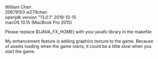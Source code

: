 William Chen  
20679103 w279chen  
openjdk version "13.0.1" 2019-10-15  
macOS 10.15 (MacBook Pro 2015)

Please replace $(JAVA_FX_HOME) with your javafx library
in the makefile

My enhancement feature is adding graphics texture to the game.
Because of assets loading when the game starts, it could be 
a little slow when you start the game.
